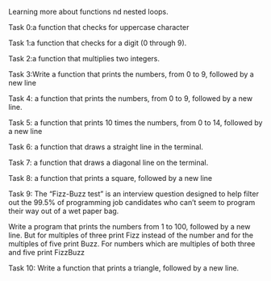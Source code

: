 Learning more about functions nd nested loops.

Task 0:a function that checks for uppercase character

Task 1:a function that checks for a digit (0 through 9).

Task 2:a function that multiplies two integers.

Task 3:Write a function that prints the numbers, from 0 to 9, followed by a new line

Task 4: a function that prints the numbers, from 0 to 9, followed by a new line.

Task 5: a function that prints 10 times the numbers, from 0 to 14, followed by a new line

Task 6: a function that draws a straight line in the terminal.

Task 7: a function that draws a diagonal line on the terminal.

Task 8: a function that prints a square, followed by a new line

Task 9: The “Fizz-Buzz test” is an interview question designed to help filter out the 99.5% of programming job candidates who can’t seem to program their way out of a wet paper bag.

Write a program that prints the numbers from 1 to 100, followed by a new line. But for multiples of three print Fizz instead of the number and for the multiples of five print Buzz. For numbers which are multiples of both three and five print FizzBuzz

Task 10: Write a function that prints a triangle, followed by a new line.

